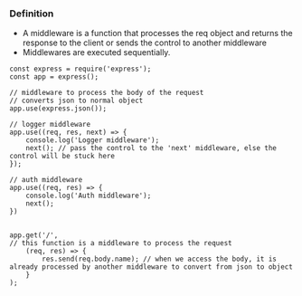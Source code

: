 ### Definition
- A middleware is a function that processes the req object and returns the response to the client or sends the control to another middleware
- Middlewares are executed sequentially.

```
const express = require('express');
const app = express();

// middleware to process the body of the request
// converts json to normal object
app.use(express.json());

// logger middleware
app.use((req, res, next) => {
    console.log('Logger middleware');
    next(); // pass the control to the 'next' middleware, else the control will be stuck here
});

// auth middleware
app.use((req, res) => {
    console.log('Auth middleware');
    next();
})


app.get('/', 
// this function is a middleware to process the request
    (req, res) => {
        res.send(req.body.name); // when we access the body, it is already processed by another middleware to convert from json to object
    }
);
```
